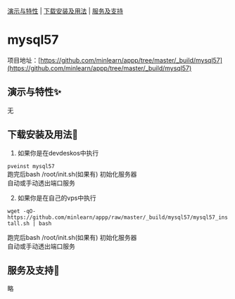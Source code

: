[演示与特性](#演示与特性) | [下载安装及用法](#下载安装及用法) | [服务及支持](#服务及支持)

mysql57
=====

项目地址：[https://github.com/minlearn/appp/tree/master/_build/mysql57](https://github.com/minlearn/appp/tree/master/_build/mysql57)

演示与特性✨
-----


无



下载安装及用法📄
-----

1) 如果你是在devdeskos中执行  


```pveinst mysql57```  
跑完后bash /root/init.sh(如果有) 初始化服务器  
自动或手动透出端口服务



2) 如果你是在自己的vps中执行


```wget -qO- https://github.com/minlearn/appp/raw/master/_build/mysql57/mysql57_install.sh | bash```  

跑完后bash /root/init.sh(如果有) 初始化服务器  
自动或手动透出端口服务


服务及支持👀
-----

略







